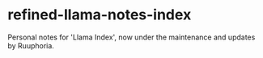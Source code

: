 # refined-llama-notes-index
Personal notes for 'Llama Index', now under the maintenance and updates by Ruuphoria.